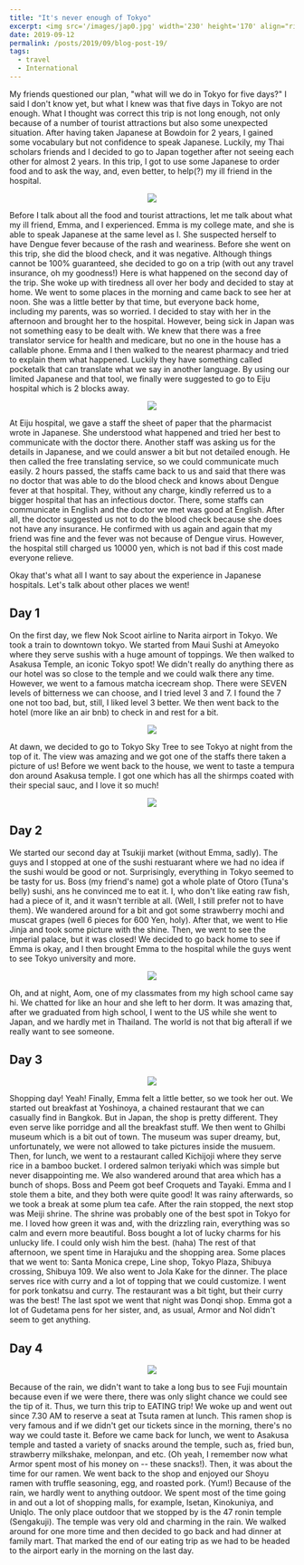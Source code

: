 ```yaml
---
title: "It's never enough of Tokyo"
excerpt: <img src='/images/jap0.jpg' width='230' height='170' align="right" hspace="20"> My friends questioned our plan, "what will we do in Tokyo for five days?" I said I don't know yet, but what I knew was that five days in Tokyo are not enough. What I thought was correct this trip is not long enough, not only because of a number of tourist attractions but also some unexpected situation. After having taken Japanese at Bowdoin for 2 years, I gained some vocabulary but not confidence to speak Japanese. Luckily, my Thai scholars friends and I decided to go to Japan together after not seeing each other for almost 2 years. 
date: 2019-09-12
permalink: /posts/2019/09/blog-post-19/
tags:
  - travel
  - International
---
```

My friends questioned our plan, "what will we do in Tokyo for five days?" I said I don't know yet, but what I knew was that five days in Tokyo are not enough. What I thought was correct this trip is not long enough, not only because of a number of tourist attractions but also some unexpected situation. After having taken Japanese at Bowdoin for 2 years, I gained some vocabulary but not confidence to speak Japanese. Luckily, my Thai scholars friends and I decided to go to Japan together after not seeing each other for almost 2 years. In this trip, I got to use some Japanese to order food and to ask the way, and, even better, to help(?) my ill friend in the hospital.
<p align="center" width='400' height='300'>
  <img src="/images/jap0.png">
</p>
Before I talk about all the food and tourist attractions, let me talk about what my ill friend, Emma, and I experienced. Emma is my college mate, and she is able to speak Japanese at the same level as I. She suspected herself to have Dengue fever because of the rash and weariness. Before she went on this trip, she did the blood check, and it was negative. Although things cannot be 100% guaranteed, she decided to go on a trip (with out any travel insurance, oh my goodness!)
Here is what happened on the second day of the trip. She woke up with tiredness all over her body and decided to stay at home. We went to some places in the morning and came back to see her at noon. She was a little better by that time, but everyone back home, including my parents, was so worried. I decided to stay with her in the afternoon and  brought her to the hospital. However, being sick in Japan was not something easy to be dealt with. We knew that there was a free translator service for health and medicare, but no one in the house has a callable phone. Emma and I then walked to the nearest pharmacy and tried to explain them what happened. Luckily they have something called pocketalk that can translate what we say in another language. By using our limited Japanese and that tool, we finally were suggested to go to Eiju hospital which is 2 blocks away.

<p align="center">
  <img src="/images/jap1.png">
</p>
At Eiju hospital, we gave a staff the sheet of paper that the pharmacist wrote in Japanese. She understood what happened and tried her best to communicate with the doctor there. Another staff was asking us for the details in Japanese, and we could answer a bit but not detailed enough. He then called the free translating service, so we could communicate much easily. 2 hours passed, the staffs came back to us and said that there was no doctor that was able to do the blood check and knows about Dengue fever at that hospital. They, without any charge, kindly referred us to a bigger hospital that has an infectious doctor. There, some staffs can communicate in English and the doctor we met was good at English. After all, the doctor suggested us not to do the blood check because she does not have any insurance. He confirmed with us again and again that my friend was fine and the fever was not because of Dengue virus. However, the hospital still charged us 10000 yen, which is not bad if this cost made everyone relieve. 

Okay that's what all I want to say about the experience in Japanese hospitals. Let's talk about other places we went! 

Day 1
------

On the first day, we flew Nok Scoot airline to Narita airport in Tokyo. We took a train to downtown tokyo. We started from Maui Sushi at Ameyoko where they serve sushis with a huge amount of toppings. We then walked to Asakusa Temple, an iconic Tokyo spot! We didn't really do anything there as our hotel was so close to the temple and we could walk there any time. However, we went to a famous matcha icecream shop. There were SEVEN levels of bitterness we can choose, and I tried level 3 and 7. I found the 7 one not too bad, but, still, I liked level 3 better. We then went back to the hotel (more like an air bnb) to check in and rest for a bit.  
<p align="center">
  <img src="/images/jap2.png">
</p>
At dawn, we decided to go to Tokyo Sky Tree to see Tokyo at night from the top of it. The view was amazing and we got one of the staffs there taken a picture of us! Before we went back to the house, we went to taste a tempura don around Asakusa temple. I got one which has all the shirmps coated with their special sauc, and I love it so much!
<p align="center">
  <img src="/images/jap3.png">
</p>

Day 2
------

We started our second day at Tsukiji market (without Emma, sadly). The guys and I stopped at one of the sushi restuarant where we had no idea if the sushi would be good or not. Surprisingly, everything in Tokyo seemed to be tasty for us. Boss (my friend's name) got a whole plate of Otoro (Tuna's belly) sushi, ans he convinced me to eat it. I, who don't like eating raw fish, had a piece of it, and it wasn't terrible at all. (Well, I still prefer not to have them). We wandered around for a bit and got some strawberry mochi and muscat grapes (well 6 pieces for 600 Yen, holy). After that, we went to Hie Jinja and took some picture with the shine. Then, we went to see the imperial palace, but it was closed! We decided to go back home to see if Emma is okay, and I then brought Emma to the hospital while the guys went to see Tokyo university and more. 
<p align="center">
  <img src="/images/jap4.png">
</p>
Oh, and at night, Aom, one of my classmates from my high school came say hi. We chatted for like an hour and she left to her dorm. It was amazing that, after we graduated from high school, I went to the US while she went to Japan, and we hardly met in Thailand. The world is not that big afterall if we really want to see someone. 

Day 3
------

<p align="center">
  <img src="/images/jap5.png">
</p>
Shopping day! Yeah! Finally, Emma felt a little better, so we took her out. We started out breakfast at Yoshinoya, a chained restaurant that we can casually find in Bangkok. But in Japan, the shop is pretty different. They even serve like porridge and all the breakfast stuff. We then went to Ghilbi museum which is a bit out of town. The museum was super dreamy, but, unfortunately, we were not allowed to take pictures inside the musuem. Then, for lunch, we went to a restaurant called Kichijoji where they serve rice in a bamboo bucket. I ordered salmon teriyaki which was simple but never disappointing me. We also wandered around that area which has a bunch of shops. Boss and Peem got beef Croquets and Tayaki. Emma and I stole them a bite, and they both were quite good! 
It was rainy afterwards, so we took a break at some plum tea cafe. After the rain stopped, the next stop was Meiji shrine. The shrine was probably one of the best spot in Tokyo for me. I loved how green it was and, with the drizzling rain, everything was so calm and evern more beautiful. Boss bought a lot of lucky charms for his unlucky life. I could only wish him the best. (haha) The rest of that afternoon, we spent time in Harajuku and the shopping area. Some places that we went to: Santa Monica crepe, Line shop, Tokyo Plaza, Shibuya crossing, Shibuya 109. We also went to Jola Kake for the dinner. The place serves rice with curry and a lot of topping that we could customize. I went for pork tonkatsu and curry. The restaurant was a bit tight, but their curry was the best! The last spot we went that night was Donqi shop. Emma got a lot of Gudetama pens for her sister, and, as usual, Armor and Nol didn't seem to get anything. 

Day 4
------

<p align="center">
  <img src="/images/jap6.png">
</p>


Because of the rain, we didn't want to take a long bus to see Fuji mountain because even if we were there, there was only slight chance we could see the tip of it. Thus, we turn this trip to EATING trip! We woke up and went out since 7.30 AM to reserve a seat at Tsuta ramen at lunch. This ramen shop is very famous and if we didn't get our tickets since in the morning, there's no way we could taste it. 
Before we came back for lunch, we went to Asakusa temple and tasted a variety of snacks around the temple, such as, fried bun, strawberry milkshake, melonpan, and etc. (Oh yeah, I remember now what Armor spent most of his money on -- these snacks!). Then, it was about the time for our ramen. We went back to the shop and enjoyed our Shoyu ramen with truffle seasoning, egg, and roasted pork. (Yum!) 
Because of the rain, we hardly went to anything outdoor. We spent most of the time going in and out a lot of shopping malls, for example, Isetan, Kinokuniya, and Uniqlo. The only place outdoor that we stopped by is the 47 ronin temple (Sengakuji). The temple was very old and charming in the rain. We walked around for one more time and then decided to go back and had dinner at family mart. That marked the end of our eating trip as we had to be headed to the airport early in the morning on the last day.

